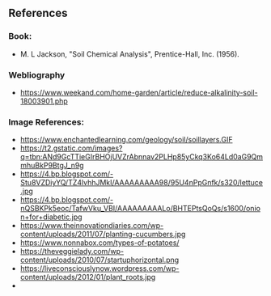 ## References

### Book:
 
- M. L Jackson, "Soil Chemical Analysis", Prentice-Hall, Inc. (1956).

### Webliography
- https://www.weekand.com/home-garden/article/reduce-alkalinity-soil-18003901.php

### Image References:
- https://www.enchantedlearning.com/geology/soil/soillayers.GIF
- https://t2.gstatic.com/images?q=tbn:ANd9GcTTieGIrBHOjUVZrAbnnav2PLHp85yCkq3Ko64Ld0aG9QmmhuBkP9BtgJ_n9g
- https://4.bp.blogspot.com/-Stu8VZDiyYQ/TZ4lvhhJMkI/AAAAAAAAA98/95U4nPpGnfk/s320/lettuce.jpg
- https://4.bp.blogspot.com/-nQSBKPk5eoc/TafwVku_VBI/AAAAAAAAALo/BHTEPtsQoQs/s1600/onion+for+diabetic.jpg
- https://www.theinnovationdiaries.com/wp-content/uploads/2011/07/planting-cucumbers.jpg
- https://www.nonnabox.com/types-of-potatoes/
- https://theveggielady.com/wp-content/uploads/2010/07/startuphorizontal.png
- https://liveconsciouslynow.wordpress.com/wp-content/uploads/2012/01/plant_roots.jpg
- 
